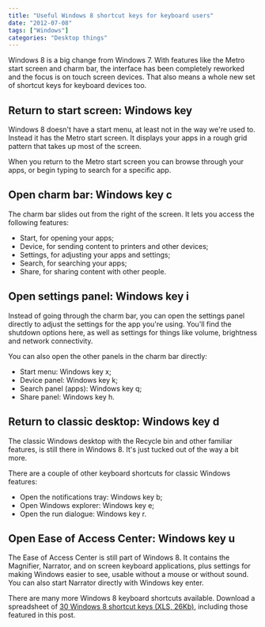 ```yaml
---
title: "Useful Windows 8 shortcut keys for keyboard users"
date: "2012-07-08"
tags: ["Windows"]
categories: "Desktop things"
---
```


Windows 8 is a big change from Windows 7. With features like the Metro start screen and charm bar, the interface has been completely reworked and the focus is on touch screen devices. That also means a whole new set of shortcut keys for keyboard devices too.

## Return to start screen: Windows key

Windows 8 doesn't have a start menu, at least not in the way we're used to. Instead it has the Metro start screen. It displays your apps in a rough grid pattern that takes up most of the screen.

When you return to the Metro start screen you can browse through your apps, or begin typing to search for a specific app.

## Open charm bar: Windows key c

The charm bar slides out from the right of the screen. It lets you access the following features:

* Start, for opening your apps;
* Device, for sending content to printers and other devices;
* Settings, for adjusting your apps and settings;
* Search, for searching your apps;
* Share, for sharing content with other people.

## Open settings panel: Windows key i

Instead of going through the charm bar, you can open the settings panel directly to adjust the settings for the app you're using. You'll find the shutdown options here, as well as settings for things like volume, brightness and network connectivity.

You can also open the other panels in the charm bar directly:

* Start menu: Windows key x;
* Device panel: Windows key k;
* Search panel (apps): Windows key q;
* Share panel: Windows key h.

## Return to classic desktop: Windows key d

The classic Windows desktop with the Recycle bin and other familiar features, is still there in Windows 8. It's just tucked out of the way a bit more.

There are a couple of other keyboard shortcuts for classic Windows features:

* Open the notifications tray: Windows key b;
* Open Windows explorer: Windows key e;
* Open the run dialogue: Windows key r.

## Open Ease of Access Center: Windows key u

The Ease of Access Center is still part of Windows 8. It contains the Magnifier, Narrator, and on screen keyboard applications, plus settings for making Windows easier to see, usable without a mouse or without sound. You can also start Narrator directly with Windows key enter.

There are many more Windows 8 keyboard shortcuts available. Download a spreadsheet of [30 Windows 8 shortcut keys (XLS, 26Kb)](https://tink.co.uk/wp-content/uploads/2012/07/Windows-8_keyboard-shortcuts_2012-07.xls), including those featured in this post.

